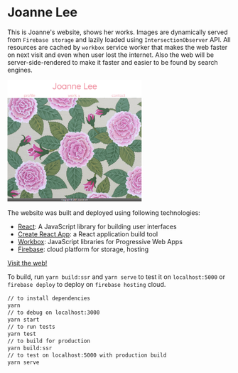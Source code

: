 # Joanne Lee

This is Joanne's website, shows her works. Images are dynamically served from `Firebase storage` and lazily loaded using `IntersectionObserver` API. All resources are cached by `workbox` service worker that makes the web faster on next visit and even when user lost the internet. Also the web will be server-side-rendered to make it faster and easier to be found by search engines.

<img src="Joanne-home.PNG" width="60%">

The website was built and deployed using following technologies: 
* [React](https://reactjs.org/): A JavaScript library for building user interfaces
* [Create React App](https://github.com/facebookincubator/create-react-app): a React application build tool
* [Workbox](https://workboxjs.org/): JavaScript libraries for Progressive Web Apps
* [Firebase](https://firebase.google.com/): cloud platform for storage, hosting

[Visit the web!](https://react-joanne.firebaseapp.com)

To build, run `yarn build:ssr` and `yarn serve` to test it on `localhost:5000` or `firebase deploy` to deploy on `firebase hosting` cloud.

```
// to install dependencies
yarn
// to debug on localhost:3000
yarn start
// to run tests
yarn test
// to build for production
yarn build:ssr
// to test on localhost:5000 with production build
yarn serve
```